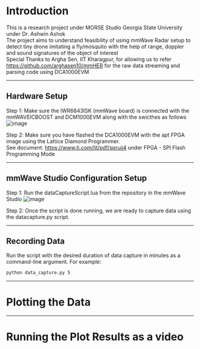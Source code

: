 # Introduction
This is a research project under MORSE Studio Georgia State University under Dr. Ashwin Ashok<br/>
The project aims to understand feasibility of using mmWave Radar setup to detect tiny drone imitating a fly/mosquito with the help of range, doppler and sound signatures of the object of interest<br/>
Special Thanks to Argha Sen, IIT Kharagpur, for allowing us to refer https://github.com/arghasen10/mmHER for the raw data streaming and parsing code using DCA1000EVM<br/>

----------------------------------------------------------------------------
## Hardware Setup
Step 1: Make sure the IWR6843ISK (mmWave board) is connected with the mmWAVEICBOOST and DCM1000EVM along with the swicthes as follows<br/>
![image](https://github.com/pvdsan/mmWaveRadar_Experiments/assets/22724124/acc04876-b1de-4abf-a143-d167ecd64a09)


Step 2: Make sure you have flashed the DCA1000EVM with the apt FPGA image using the Lattice Diamond Programmer.<br/>
See document: https://www.ti.com/lit/pdf/spruij4 under FPGA - SPI Flash Programming Mode

--------------------------------------------------------------------------------------------------------

## mmWave Studio Configuration Setup
Step 1: Run the dataCaptureScript.lua from the repository in the mmWave Studio
![image](https://github.com/pvdsan/mmWaveRadar_Experiments/assets/22724124/674d52f2-fef8-4baa-93cd-53734ee2757c)

Step 2: Once the script is done running, we are ready to capture data using the datacapture.py script.

-----------------------------------------------------------------------------

## Recording Data

Run the script with the desired duration of data capture in minutes as a command-line argument. For example:

```bash
python data_capture.py 5
```

----------------------------------------------------------------------------

# Plotting the Data

----------------------------------------------------------------------------

# Running the Plot Results as a video







